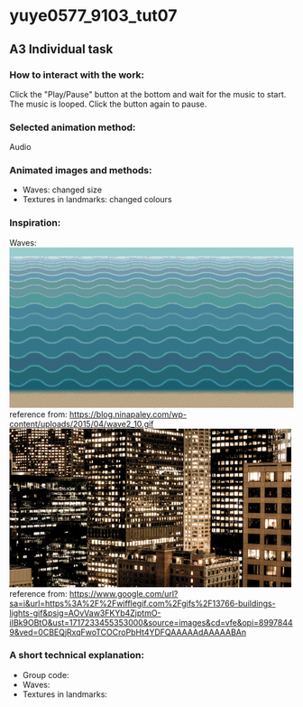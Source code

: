 # yuye0577_9103_tut07

## A3 Individual task

### How to interact with the work:
Click the "Play/Pause" button at the bottom and wait for the music to start. The music is looped. Click the button again to pause.

### Selected animation method:
Audio

### Animated images and methods:
- Waves: changed size
- Textures in landmarks: changed colours

### Inspiration: 
Waves: 
![First image of waves inspiration](<assets/Wave animative inspiration.gif>)
reference from: https://blog.ninapaley.com/wp-content/uploads/2015/04/wave2_10.gif
![Second image of textual inspiration](<assets/Textual of landmark animative inspiration.gif>)
reference from: https://www.google.com/url?sa=i&url=https%3A%2F%2Fwifflegif.com%2Fgifs%2F13766-buildings-lights-gif&psig=AOvVaw3FKYb4ZjptmO-iIBk9OBtO&ust=1717233455353000&source=images&cd=vfe&opi=89978449&ved=0CBEQjRxqFwoTCOCroPbHt4YDFQAAAAAdAAAAABAn

### A short technical explanation: 
- Group code: 
- Waves:  
- Textures in landmarks: 